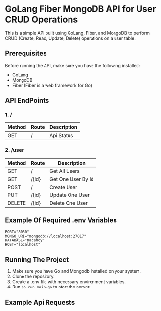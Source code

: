 # GoLang Fiber MongoDB API for User CRUD Operations

This is a simple API built using GoLang, Fiber, and MongoDB to perform CRUD (Create, Read, Update, Delete) operations on a user table.

## Prerequisites
Before running the API, make sure you have the following installed:

- GoLang
- MongoDB
- Fiber (Fiber is a web framework for Go)

## API EndPoints

### 1. /
| Method    | Route     | Description |
| ----------| --------- | ----------- |
| GET       | /         | Api Status  |

### 2. /user
| Method    | Route| Description       |
| ----------| -----| ----------------- |
| GET       | /    | Get All Users     |
| GET       | /{id}| Get One User By Id|
| POST      | /    | Create User       | 
| PUT       | /{id}| Update One User   | 
| DELETE    | /{id}| Delete One User   | 


## Example Of Required .env Variables 

```
PORT="8080"
MONGO_URI="mongodb://localhost:27017"
DATABASE="bacancy"
HOST="localhost"
```

## Running The Project

1. Make sure you have Go and Mongodb installed on your system.
2. Clone the repository.
3. Create a .env file with necessary environment variables.
4. Run `go run main.go` to start the server.

## Example Api Requests




